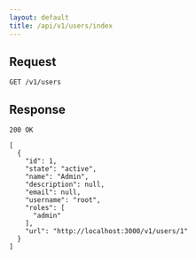 ```yaml
---
layout: default
title: /api/v1/users/index
---
```


## Request

~~~
GET /v1/users
~~~

## Response

~~~
200 OK 

[
  {
    "id": 1,
    "state": "active",
    "name": "Admin",
    "description": null,
    "email": null,
    "username": "root",
    "roles": [
      "admin"
    ],
    "url": "http://localhost:3000/v1/users/1"
  }
]
~~~

